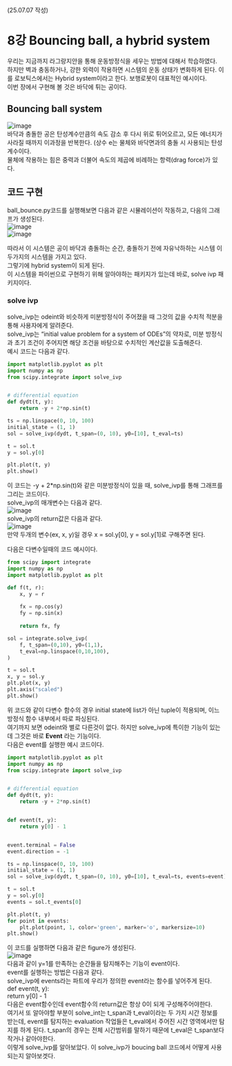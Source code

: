 (25.07.07 작성)
# 8강 Bouncing ball, a hybrid system
우리는 지금까지 라그랑지안을 통해 운동방정식을 세우는 방법에 대해서 학습하였다.    
하지만 벽과 충동하거나, 강한 외력이 작용하면 시스템의 운동 상태가 변화하게 된다. 이를 로보틱스에서는 Hybrid system이라고 한다. 보행로봇이 대표적인 예시이다.     
이번 장에서 구현해 볼 것은 바닥에 튀는 공이다.    
## Bouncing ball system
![image](https://github.com/user-attachments/assets/4707b970-01f4-40d3-8e0a-7138e8992aa3)     
바닥과 충돌한 공은 탄성계수만큼의 속도 감소 후 다시 위로 튀어오르고, 모든 에너지가 사라질 때까지 이과정을 반복한다. (상수 e는 물체와 바닥면과의 충돌 시 사용되는 탄성계수이다.      
물체에 작용하는 힘은 중력과 더불어 속도의 제곱에 비례하는 항력(drag force)가 있다.    
## 코드 구현
ball_bounce.py코드를 실행해보면 다음과 같은 시뮬레이션이 작동하고, 다음의 그래프가 생성된다.    
![image](https://github.com/user-attachments/assets/b619123f-3f5a-4ffe-8c2f-723b54a18e33)     
![image](https://github.com/user-attachments/assets/857cf08b-9e45-48eb-b86d-1b862efa093f)   

따라서 이 시스템은 공이 바닥과 충돌하는 순간, 충돌하기 전에 자유낙하하는 시스템 이 두가지의 시스템을 가지고 있다.    
그렇기에 hybrid system이 되게 된다.    
이 시스템을 파이썬으로 구현하기 위해 알아야하는 패키지가 있는데 바로, solve ivp 패키지이다.  
### solve ivp
solve_ivp는 odeint와 비슷하게 미분방정식이 주어졌을 때 그것의 값을 수치적 적분을 통해 사용자에게 알려준다.   
solve_ivp는 “initial value problem for a system of ODEs”의 약자로, 미분 방정식과 초기 조건이 주어지면 해당 조건을 바탕으로 수치적인 계산값을 도출해준다.    
예시 코드는 다음과 같다.    
```python
import matplotlib.pyplot as plt
import numpy as np
from scipy.integrate import solve_ivp


# differential equation
def dydt(t, y):
    return -y + 2*np.sin(t)

ts = np.linspace(0, 10, 100)
initial_state = (1, 1)
sol = solve_ivp(dydt, t_span=(0, 10), y0=[10], t_eval=ts)

t = sol.t
y = sol.y[0]

plt.plot(t, y)
plt.show()
```
이 코드는 -y + 2*np.sin(t)와 같은 미분방정식이 있을 때, solve_ivp를 통해 그래프를 그리는 코드이다.   
solve_ivp의 매개변수는 다음과 같다.    
![image](https://github.com/user-attachments/assets/1040e8c4-4f17-47d9-8543-bec59f3f18ad)    
solve_ivp의 return값은 다음과 같다.   
![image](https://github.com/user-attachments/assets/f37a9e67-9af1-46db-a5c6-f19b4f7cfb94)    
만약 두개의 변수(ex, x, y)일 경우 x = sol.y[0], y = sol.y[1]로 구해주면 된다.    

다음은 다변수일때의 코드 예시이다.    
```python
from scipy import integrate
import numpy as np
import matplotlib.pyplot as plt

def f(t, r):
    x, y = r
    
    fx = np.cos(y)
    fy = np.sin(x)
    
    return fx, fy

sol = integrate.solve_ivp(
    f, t_span=(0,10), y0=(1,1),
    t_eval=np.linspace(0,10,100),
)

t = sol.t
x, y = sol.y
plt.plot(x, y)
plt.axis("scaled")
plt.show()
```
위 코드와 같이 다변수 함수의 경우 initial state에 list가 아닌 tuple이 적용되며, 이느 방정식 함수 내부에서 따로 파싱된다.   
여기까지 보면 odeint와 별로 다른것이 없다. 하지만 solve_ivp에 특이한 기능이 있는데 그것은 바로 **Event** 라는 기능이다.   
다음은 event를 실행한 예시 코드이다.    
```python
import matplotlib.pyplot as plt
import numpy as np
from scipy.integrate import solve_ivp


# differential equation
def dydt(t, y):
    return -y + 2*np.sin(t)


def event(t, y):
    return y[0] - 1


event.terminal = False
event.direction = -1

ts = np.linspace(0, 10, 100)
initial_state = (1, 1)
sol = solve_ivp(dydt, t_span=(0, 10), y0=[10], t_eval=ts, events=event)

t = sol.t
y = sol.y[0]
events = sol.t_events[0]

plt.plot(t, y)
for point in events:
    plt.plot(point, 1, color='green', marker='o', markersize=10)
plt.show()
```
이 코드를 실행하면 다음과 같은 figure가 생성된다.    
![image](https://github.com/user-attachments/assets/d21fa78c-d6b1-4400-a58e-2748e03dba6e)     
다음과 같이 y=1를 만족하는 순간들을 탐지해주는 기능이 event이다.   
event를 실행하는 방법은 다음과 같다.    
solve_ivp에 events라는 파트에 우리가 정의한 event라는 함수를 넣어주게 된다.    
def event(t, y):    
    return y[0] - 1     
다음은 event함수인데 event함수의 return값은 항상 0이 되게 구성해주어야한다.   
여기서 또 알아야할 부분이 solve_int는 t_span과 t_eval이라는 두 가지 시간 정보를 받는데, event를 탐지하는 evaluation 작업들은 t_eval에서 주어진 시간 영역에서만 탐지를 하게 된다. t_span의 경우는 전체 시간범위를 말하기 때문에 t_eval은 t_span보다 작거나 같아야한다.    
이렇게 solve_ivp를 알아보았다. 이 solve_ivp가 boucing ball 코드에서 어떻게 사용되는지 알아보겟다. 

